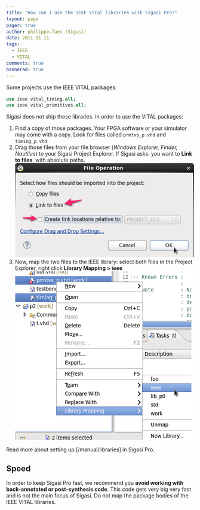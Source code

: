 ```yaml
---
title: "How can I use the IEEE Vital libraries with Sigasi Pro?"
layout: page 
pager: true
author: philippe.faes (Sigasi)
date: 2011-11-11
tags: 
  - IEEE
  - VITAL
comments: true
bannerad: true
---
```


Some projects use the IEEE VITAL packages:

```vhdl
use ieee.vital_timing.all;
use ieee.vital_primitives.all;
```

Sigasi does not ship these libraries. In order to use the VITAL packages:

1. Find a copy of those packages. Your FPGA software or your simulator may come with a copy. Look for files called `prmtvs_p.vhd` and `timing_p.vhd`
2. Drag those files from your file browser (_Windows Explorer, Finder, Nautilus_) to your Sigasi Project Explorer. If Sigasi asks: you want to **Link to files**, with absolute paths.
![Link files with absolute paths](images/vital-link-file-with-absolute-path.png)
3. Now, map the two files to the IEEE library: select both files in the Project Explorer, right click **Library Mapping > ieee** 
![Map files to IEEE library](images/vital-map-to-ieee.png)

Read more about setting up [/manual/libraries] in Sigasi Pro.

## Speed

In order to keep Sigasi Pro fast, we recommend you **avoid working with back-annotated or post-synthesis code**. This code gets very big very fast and is not the main focus of Sigasi. 
Do not map the package bodies of the IEEE VITAL libraries.